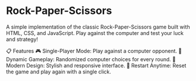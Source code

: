 # Rock-Paper-Scissors

A simple implementation of the classic Rock-Paper-Scissors game built with HTML, CSS, and JavaScript. Play against the computer and test your luck and strategy!

📋 Features
🎮 Single-Player Mode: Play against a computer opponent.
🤖 Dynamic Gameplay: Randomized computer choices for every round.
🎨 Modern Design: Stylish and responsive interface.
🔄 Restart Anytime: Reset the game and play again with a single click.
